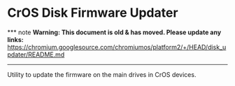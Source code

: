 # CrOS Disk Firmware Updater

*** note
**Warning: This document is old & has moved.  Please update any links:**<br>
https://chromium.googlesource.com/chromiumos/platform2/+/HEAD/disk_updater/README.md
***

Utility to update the firmware on the main drives in CrOS devices.
